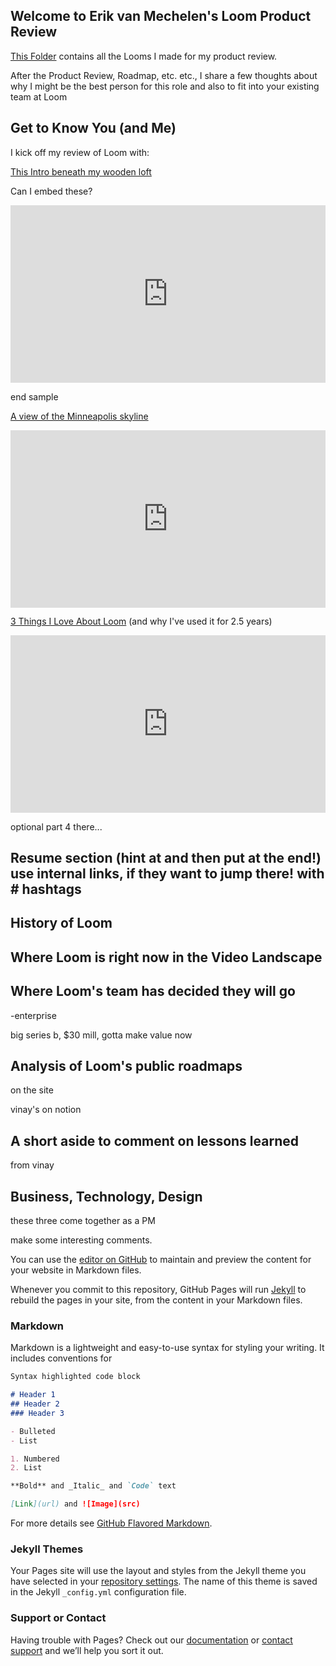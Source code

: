 ## Welcome to Erik van Mechelen's Loom Product Review

[This Folder](https://loom.com/share/folder/d198ed4f3a874c698419309a424eec02) contains all the Looms I made for my product review.

After the Product Review, Roadmap, etc. etc., I share a few thoughts about why I might be the best person for this role and also to fit into your existing team at Loom

## Get to Know You (and Me)

I kick off my review of Loom with:

[This Intro beneath my wooden loft](https://www.loom.com/share/648bb00f2f8445fca27a0f2cf8ce7722)

Can I embed these? 

<div style="position: relative; padding-bottom: 56.33802816901409%; height: 0;"><iframe src="https://www.loom.com/embed/648bb00f2f8445fca27a0f2cf8ce7722" frameborder="0" webkitallowfullscreen mozallowfullscreen allowfullscreen style="position: absolute; top: 0; left: 0; width: 100%; height: 100%;"></iframe></div>

end sample

[A view of the Minneapolis skyline](https://www.loom.com/share/bb371925bf9b4e2688c043f6fc0a049e) 

<div style="position: relative; padding-bottom: 56.25%; height: 0;"><iframe src="https://www.loom.com/embed/bb371925bf9b4e2688c043f6fc0a049e" frameborder="0" webkitallowfullscreen mozallowfullscreen allowfullscreen style="position: absolute; top: 0; left: 0; width: 100%; height: 100%;"></iframe></div>

[3 Things I Love About Loom](https://www.loom.com/share/df08890762784498a86d60e66a6d37f3) (and why I've used it for 2.5 years)

<div style="position: relative; padding-bottom: 56.25%; height: 0;"><iframe src="https://www.loom.com/embed/df08890762784498a86d60e66a6d37f3" frameborder="0" webkitallowfullscreen mozallowfullscreen allowfullscreen style="position: absolute; top: 0; left: 0; width: 100%; height: 100%;"></iframe></div>

optional part 4 there...

## Resume section (hint at and then put at the end!) use internal links, if they want to jump there! with # hashtags

## History of Loom


## Where Loom is right now in the Video Landscape


## Where Loom's team has decided they will go

-enterprise

big series b, $30 mill, gotta make value now

## Analysis of Loom's public roadmaps

on the site

vinay's on notion 

## A short aside to comment on lessons learned

from vinay

## Business, Technology, Design

these three come together as a PM 

make some interesting comments. 



You can use the [editor on GitHub](https://github.com/erikvanmechelen/loom/edit/master/README.md) to maintain and preview the content for your website in Markdown files.

Whenever you commit to this repository, GitHub Pages will run [Jekyll](https://jekyllrb.com/) to rebuild the pages in your site, from the content in your Markdown files.

### Markdown

Markdown is a lightweight and easy-to-use syntax for styling your writing. It includes conventions for

```markdown
Syntax highlighted code block

# Header 1
## Header 2
### Header 3

- Bulleted
- List

1. Numbered
2. List

**Bold** and _Italic_ and `Code` text

[Link](url) and ![Image](src)
```

For more details see [GitHub Flavored Markdown](https://guides.github.com/features/mastering-markdown/).

### Jekyll Themes

Your Pages site will use the layout and styles from the Jekyll theme you have selected in your [repository settings](https://github.com/erikvanmechelen/loom/settings). The name of this theme is saved in the Jekyll `_config.yml` configuration file.

### Support or Contact

Having trouble with Pages? Check out our [documentation](https://help.github.com/categories/github-pages-basics/) or [contact support](https://github.com/contact) and we’ll help you sort it out.

